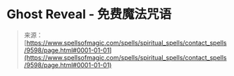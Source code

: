 <!--yml

category: 未分类

date: 2024-06-12 18:45:56

-->

# Ghost Reveal - 免费魔法咒语

> 来源：[https://www.spellsofmagic.com/spells/spiritual_spells/contact_spells/9598/page.html#0001-01-01](https://www.spellsofmagic.com/spells/spiritual_spells/contact_spells/9598/page.html#0001-01-01)
